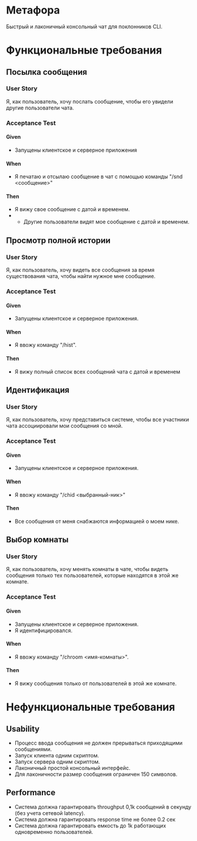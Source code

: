 # Метафора
Быстрый и лаконичный консольный чат для поклонников CLI.

# Функциональные требования


## Посылка сообщения
### User Story
Я, как пользователь, хочу послать сообщение, чтобы его увидели другие пользователи чата.

### Acceptance Test

#### Given
- Запущены клиентское и серверное приложения

#### When
- Я печатаю и отсылаю сообщение в чат с помощью
команды "/snd <сообщение>"

#### Then
- Я вижу свое сообщение с датой и временем.
- - Другие пользователи видят мое сообщение с датой и временем.

## Просмотр полной истории 
### User Story
Я, как пользователь, хочу видеть все сообщения за время существования чата, чтобы найти нужное мне сообщение.

### Acceptance Test 
#### Given
- Запущены клиентское и серверное приложения. 

#### When
- Я ввожу команду "/hist".

#### Then
- Я вижу полный список всех сообщений чата с датой и временем

## Идентификация 
### User Story
Я, как пользователь, хочу представиться системе, чтобы все участники чата ассоциировали мои сообщения со мной.

### Acceptance Test 

#### Given
- Запущены клиентское и серверное приложения. 

#### When
- Я ввожу команду "/chid <выбранный-ник>" 

#### Then
- Все сообщения от меня снабжаются информацией о моем нике.

## Выбор комнаты 
### User Story
Я, как пользователь, хочу менять комнаты в чате, чтобы видеть сообщения только тех пользователей, которые находятся в этой же комнате.

### Acceptance Test 
#### Given
- Запущены клиентское и серверное приложения.
- Я идентифицировался. 

#### When
- Я ввожу команду "/chroom <имя-комнаты>". 

#### Then
   - Я вижу сообщения только от пользователей в этой же комнате.

# Нефункциональные требования
## Usability
- Процесс ввода сообщения не должен прерываться приходящими сообщениями.
- Запуск клиента одним скриптом.
- Запуск сервера одним скриптом.
- Лаконичный простой консольный интерфейс.
- Для лаконичности размер сообщения ограничен 150
символов.

## Performance
- Система должна гарантировать throughput 0,1k сообщений в секунду (без учета сетевой latency).
- Система должна гарантировать response time не более 0.2 сек
- Система должна гарантировать емкость до 1k работающих одновременно пользователей.